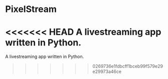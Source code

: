 # PixelStream
<<<<<<< HEAD
A livestreaming app written in Python.
=======
A livestreaming app written in Python.
>>>>>>> 0269736e1fdbcff1bceb99f579e29e29973a46ce
